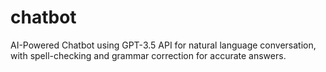 # chatbot
AI-Powered Chatbot using GPT-3.5 API for natural language conversation, with spell-checking and grammar correction for accurate answers.
